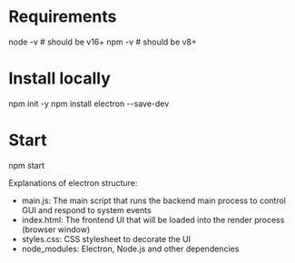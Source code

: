 # Requirements
node -v # should be v16+
npm -v  # should be v8+

# Install locally
npm init -y
npm install electron --save-dev

# Start
npm start

Explanations of electron structure:
* main.js: The main script that runs the backend main process to control GUI and respond to system events
* index.html: The frontend UI that will be loaded into the render process (browser window)
* styles.css: CSS stylesheet to decorate the UI
* node_modules: Electron, Node.js and other dependencies

